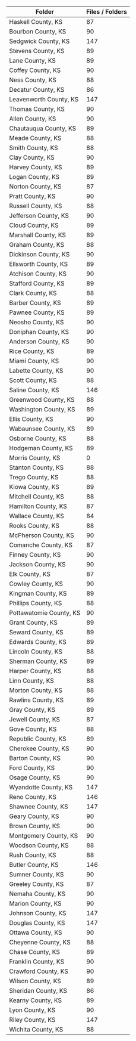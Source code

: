 | Folder                  |   Files / Folders |
|-------------------------|-------------------|
| Haskell County, KS      |                87 |
| Bourbon County, KS      |                90 |
| Sedgwick County, KS     |               147 |
| Stevens County, KS      |                89 |
| Lane County, KS         |                89 |
| Coffey County, KS       |                90 |
| Ness County, KS         |                88 |
| Decatur County, KS      |                86 |
| Leavenworth County, KS  |               147 |
| Thomas County, KS       |                90 |
| Allen County, KS        |                90 |
| Chautauqua County, KS   |                89 |
| Meade County, KS        |                88 |
| Smith County, KS        |                88 |
| Clay County, KS         |                90 |
| Harvey County, KS       |                89 |
| Logan County, KS        |                89 |
| Norton County, KS       |                87 |
| Pratt County, KS        |                90 |
| Russell County, KS      |                88 |
| Jefferson County, KS    |                90 |
| Cloud County, KS        |                89 |
| Marshall County, KS     |                89 |
| Graham County, KS       |                88 |
| Dickinson County, KS    |                90 |
| Ellsworth County, KS    |                89 |
| Atchison County, KS     |                90 |
| Stafford County, KS     |                89 |
| Clark County, KS        |                88 |
| Barber County, KS       |                89 |
| Pawnee County, KS       |                89 |
| Neosho County, KS       |                90 |
| Doniphan County, KS     |                90 |
| Anderson County, KS     |                90 |
| Rice County, KS         |                89 |
| Miami County, KS        |                90 |
| Labette County, KS      |                90 |
| Scott County, KS        |                88 |
| Saline County, KS       |               146 |
| Greenwood County, KS    |                88 |
| Washington County, KS   |                89 |
| Ellis County, KS        |                90 |
| Wabaunsee County, KS    |                89 |
| Osborne County, KS      |                88 |
| Hodgeman County, KS     |                89 |
| Morris County, KS       |                 0 |
| Stanton County, KS      |                88 |
| Trego County, KS        |                88 |
| Kiowa County, KS        |                89 |
| Mitchell County, KS     |                88 |
| Hamilton County, KS     |                87 |
| Wallace County, KS      |                84 |
| Rooks County, KS        |                88 |
| McPherson County, KS    |                90 |
| Comanche County, KS     |                87 |
| Finney County, KS       |                90 |
| Jackson County, KS      |                90 |
| Elk County, KS          |                87 |
| Cowley County, KS       |                90 |
| Kingman County, KS      |                89 |
| Phillips County, KS     |                88 |
| Pottawatomie County, KS |                90 |
| Grant County, KS        |                89 |
| Seward County, KS       |                89 |
| Edwards County, KS      |                89 |
| Lincoln County, KS      |                88 |
| Sherman County, KS      |                89 |
| Harper County, KS       |                88 |
| Linn County, KS         |                88 |
| Morton County, KS       |                88 |
| Rawlins County, KS      |                89 |
| Gray County, KS         |                89 |
| Jewell County, KS       |                87 |
| Gove County, KS         |                88 |
| Republic County, KS     |                89 |
| Cherokee County, KS     |                90 |
| Barton County, KS       |                90 |
| Ford County, KS         |                90 |
| Osage County, KS        |                90 |
| Wyandotte County, KS    |               147 |
| Reno County, KS         |               146 |
| Shawnee County, KS      |               147 |
| Geary County, KS        |                90 |
| Brown County, KS        |                90 |
| Montgomery County, KS   |                90 |
| Woodson County, KS      |                88 |
| Rush County, KS         |                88 |
| Butler County, KS       |               146 |
| Sumner County, KS       |                90 |
| Greeley County, KS      |                87 |
| Nemaha County, KS       |                90 |
| Marion County, KS       |                90 |
| Johnson County, KS      |               147 |
| Douglas County, KS      |               147 |
| Ottawa County, KS       |                90 |
| Cheyenne County, KS     |                88 |
| Chase County, KS        |                89 |
| Franklin County, KS     |                90 |
| Crawford County, KS     |                90 |
| Wilson County, KS       |                89 |
| Sheridan County, KS     |                86 |
| Kearny County, KS       |                89 |
| Lyon County, KS         |                90 |
| Riley County, KS        |               147 |
| Wichita County, KS      |                88 |